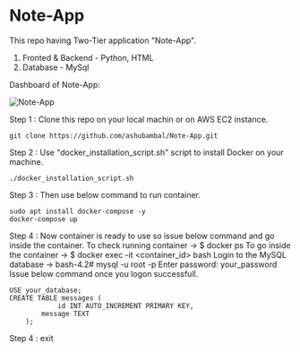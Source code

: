 # Note-App
This repo having Two-Tier application "Note-App".
1. Fronted & Backend - Python, HTML
2. Database - MySql

Dashboard of Note-App:

![Note-App](https://github.com/ashubambal/Note-App/assets/92073828/5543408f-2d28-4a3b-86bd-dc0cfb5d5989)

Step 1 : Clone this repo on your local machin or on AWS EC2 instance.

	git clone https://github.com/ashubambal/Note-App.git

Step 2 : Use "docker_installation_script.sh" script to install Docker on your machine.

	./docker_installation_script.sh

Step 3 : Then use below command to run container.

	sudo apt install docker-compose -y
 	docker-compose up

Step 4 : Now container is ready to use so issue below command and go inside the container.
	To check running container -> $ docker ps
	To go inside the container -> $ docker exec -it <container_id> bash
 	Login to the MySQL database -> 
  	bash-4.2# mysql -u root -p
	Enter password: your_password
	Issue below command once you logon successfull.

 
  	USE your_database;
	CREATE TABLE messages (
	    		id INT AUTO_INCREMENT PRIMARY KEY,
   			message TEXT
		);

Step 4 : exit
